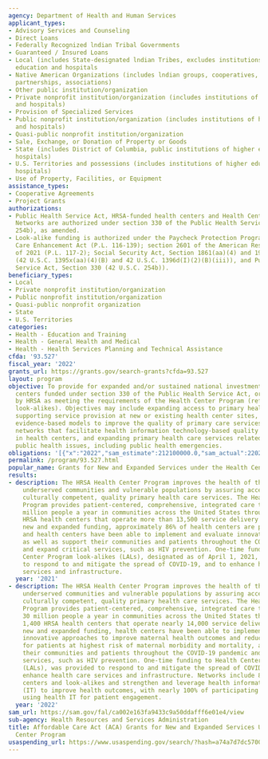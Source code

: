 ```yaml
---
agency: Department of Health and Human Services
applicant_types:
- Advisory Services and Counseling
- Direct Loans
- Federally Recognized lndian Tribal Governments
- Guaranteed / Insured Loans
- Local (includes State-designated lndian Tribes, excludes institutions of higher
  education and hospitals
- Native American Organizations (includes lndian groups, cooperatives, corporations,
  partnerships, associations)
- Other public institution/organization
- Private nonprofit institution/organization (includes institutions of higher education
  and hospitals)
- Provision of Specialized Services
- Public nonprofit institution/organization (includes institutions of higher education
  and hospitals)
- Quasi-public nonprofit institution/organization
- Sale, Exchange, or Donation of Property or Goods
- State (includes District of Columbia, public institutions of higher education and
  hospitals)
- U.S. Territories and possessions (includes institutions of higher education and
  hospitals)
- Use of Property, Facilities, or Equipment
assistance_types:
- Cooperative Agreements
- Project Grants
authorizations:
- Public Health Service Act, HRSA-funded health centers and Health Center Controlled
  Networks are authorized under section 330 of the Public Health Service Act (42 U.S.C.
  254b), as amended.
- Look-alike funding is authorized under the Paycheck Protection Program and Health
  Care Enhancement Act (P.L. 116-139); section 2601 of the American Rescue Plan Act
  of 2021 (P.L. 117-2); Social Security Act, Section 1861(aa)(4) and 1905(I)(2)(B)
  (42 U.S.C. 1395x(aa)(4)(B) and 42 U.S.C. 1396d(I)(2)(B)(iii)), and Public Health
  Service Act, Section 330 (42 U.S.C. 254b)).
beneficiary_types:
- Local
- Private nonprofit institution/organization
- Public nonprofit institution/organization
- Quasi-public nonprofit organization
- State
- U.S. Territories
categories:
- Health - Education and Training
- Health - General Health and Medical
- Health - Health Services Planning and Technical Assistance
cfda: '93.527'
fiscal_year: '2022'
grants_url: https://grants.gov/search-grants?cfda=93.527
layout: program
objective: To provide for expanded and/or sustained national investment in health
  centers funded under section 330 of the Public Health Service Act, or designated
  by HRSA as meeting the requirements of the Health Center Program (referred to as
  look-alikes). Objectives may include expanding access to primary health care by
  supporting service provision at new or existing health center sites, implementing
  evidence-based models to improve the quality of primary care services, supporting
  networks that facilitate health information technology-based quality improvements
  in health centers, and expanding primary health care services related to emerging
  public health issues, including public health emergencies.
obligations: '[{"x":"2022","sam_estimate":212100000.0,"sam_actual":220200000.0,"usa_spending_actual":162576866.05},{"x":"2023","sam_estimate":587750000.0,"sam_actual":0.0,"usa_spending_actual":157739855.97},{"x":"2024","sam_estimate":197000000.0,"sam_actual":0.0,"usa_spending_actual":2445329.539999998}]'
permalink: /program/93.527.html
popular_name: Grants for New and Expanded Services under the Health Center Program
results:
- description: The HRSA Health Center Program improves the health of the nation’s
    underserved communities and vulnerable populations by assuring access to comprehensive,
    culturally competent, quality primary health care services. The Health Center
    Program provides patient-centered, comprehensive, integrated care to nearly 29
    million people a year in communities across the United States through nearly 1,400
    HRSA health centers that operate more than 13,500 service delivery sites. Through
    new and expanded funding, approximately 86% of health centers are part of a network,
    and health centers have been able to implement and evaluate innovative practices
    as well as support their communities and patients throughout the COVID-19 pandemic
    and expand critical services, such as HIV prevention. One-time funding to Health
    Center Program look-alikes (LALs), designated as of April 1, 2021, was provided
    to respond to and mitigate the spread of COVID-19, and to enhance health care
    services and infrastructure.
  year: '2021'
- description: The HRSA Health Center Program improves the health of the nation’s
    underserved communities and vulnerable populations by assuring access to comprehensive,
    culturally competent, quality primary health care services. The Health Center
    Program provides patient-centered, comprehensive, integrated care to more than
    30 million people a year in communities across the United States through nearly
    1,400 HRSA health centers that operate nearly 14,000 service delivery sites. Through
    new and expanded funding, health centers have been able to implement and evaluate
    innovative approaches to improve maternal health outcomes and reduce disparities
    for patients at highest risk of maternal morbidity and mortality, as well as support
    their communities and patients throughout the COVID-19 pandemic and expand critical
    services, such as HIV prevention. One-time funding to Health Center Program look-alikes
    (LALs), was provided to respond to and mitigate the spread of COVID-19, and to
    enhance health care services and infrastructure. Networks include 83% of all health
    centers and look-alikes and strengthen and leverage health information technology
    (IT) to improve health outcomes, with nearly 100% of participating health centers
    using health IT for patient engagement.
  year: '2022'
sam_url: https://sam.gov/fal/ca002e163fa9433c9a50ddafff6e01e4/view
sub-agency: Health Resources and Services Administration
title: Affordable Care Act (ACA) Grants for New and Expanded Services Under the Health
  Center Program
usaspending_url: https://www.usaspending.gov/search/?hash=a74a7d7dc5700c08f06b767f3f95d3e5
---
```

